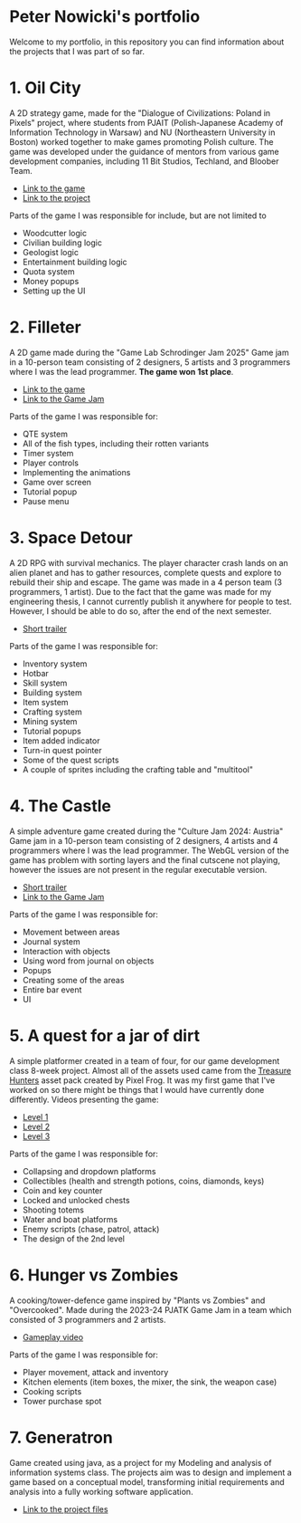 # Peter Nowicki's portfolio
Welcome to my portfolio, in this repository you can find information about the projects that I was part of so far.
# 1. Oil City
A 2D strategy game, made for the "Dialogue of Civilizations: Poland in Pixels" project, where students from PJAIT (Polish-Japanese Academy of Information Technology in Warsaw) and NU (Northeastern University in Boston) worked together to make games promoting Polish culture. The game was developed under the guidance of mentors from various game development companies, including 11 Bit Studios, Techland, and Bloober Team.
* [Link to the game](https://romulus162.itch.io/oil-city)
* [Link to the project](https://pja.edu.pl/en/poland-in-pixels/)

Parts of the game I was responsible for include, but are not limited to
* Woodcutter logic
* Civilian building logic
* Geologist logic
* Entertainment building logic
* Quota system
* Money popups
* Setting up the UI
# 2. Filleter
A 2D game made during the "Game Lab Schrodinger Jam 2025" Game jam in a 10-person team consisting of 2 designers, 5 artists and 3 programmers where I was the lead programmer. **The game won 1st place**.
* [Link to the game](https://romulus162.itch.io/schrodingers-fish)
* [Link to the Game Jam](https://itch.io/jam/gamelab-shrodinger-2025)

Parts of the game I was responsible for:
* QTE system
* All of the fish types, including their rotten variants
* Timer system
* Player controls
* Implementing the animations
* Game over screen
* Tutorial popup
* Pause menu
# 3. Space Detour
A 2D RPG with survival mechanics. The player character crash lands on an alien planet and has to gather resources, complete quests and explore to rebuild their ship and escape. The game was made in a 4 person team (3 programmers, 1 artist). Due to the fact that the game was made for my engineering thesis, I cannot currently publish it anywhere for people to test. However, I should be able to do so, after the end of the next semester.
* [Short trailer](https://www.youtube.com/watch?v=idnaFfqavFo)

Parts of the game I was responsible for:
* Inventory system
* Hotbar
* Skill system
* Building system
* Item system
* Crafting system
* Mining system
* Tutorial popups
* Item added indicator
* Turn-in quest pointer
* Some of the quest scripts
* A couple of sprites including the crafting table and "multitool"
# 4. The Castle
A simple adventure game created during the "Culture Jam 2024: Austria" Game jam in a 10-person team consisting of 2 designers, 4 artists and 4 programmers where I was the lead programmer. The WebGL version of the game has problem with sorting layers and the final cutscene not playing, however the issues are not present in the regular executable version.
* [Short trailer](https://www.youtube.com/watch?v=PQRThWgd27o)
* [Link to the Game Jam](https://itch.io/jam/culture-jam-austria)

Parts of the game I was responsible for:
* Movement between areas
* Journal system
* Interaction with objects
* Using word from journal on objects
* Popups
* Creating some of the areas
* Entire bar event
* UI

# 5. A quest for a jar of dirt
A simple platformer created in a team of four, for our game development class 8-week project. Almost all of the assets used came from the [Treasure Hunters](https://pixelfrog-assets.itch.io/treasure-hunters) asset pack created by Pixel Frog.
It was my first game that I've worked on so there might be things that I would have currently done differently. 
Videos presenting the game:
- [Level 1](https://drive.google.com/file/d/1u-X-pZVc1Pkdpnpt1kiGG9JTFNxoVFKR/view?usp=sharing)
- [Level 2](https://drive.google.com/file/d/15P5Wn_FSLBqT_WkBuzkf3kqvYDRjRV9l/view?usp=sharing)
- [Level 3](https://drive.google.com/file/d/1Pv503FmKndqtMmk44P_ZcE0hEaoH1ZNr/view?usp=sharing)
    
Parts of the game I was responsible for:
* Collapsing and dropdown platforms
* Collectibles (health and strength potions, coins, diamonds, keys)
* Coin and key counter
* Locked and unlocked chests
* Shooting totems
* Water and boat platforms
* Enemy scripts (chase, patrol, attack)
* The design of the 2nd level
# 6. Hunger vs Zombies
A cooking/tower-defence game inspired by "Plants vs Zombies" and "Overcooked". Made during the 2023-24 PJATK Game Jam in a team which consisted of 3 programmers and 2 artists.  
* [Gameplay video](https://www.youtube.com/watch?v=srpAfpAk1jk)

Parts of the game I was responsible for:
* Player movement, attack and inventory
* Kitchen elements (item boxes, the mixer, the sink, the weapon case)
* Cooking scripts
* Tower purchase spot
# 7. Generatron
Game created using java, as a project for my Modeling and analysis of information systems class. The projects aim was to design and implement a game based on a conceptual model, transforming initial requirements and analysis into a fully working software application.
* [Link to the project files](https://github.com/PiotrNowickii/MASJavaProject)
